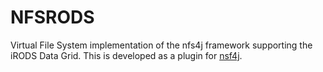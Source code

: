 # NFSRODS

Virtual File System implementation of the nfs4j framework supporting the iRODS Data Grid. This is developed as a plugin for [nsf4j](https://github.com/dCache/nfs4j).


